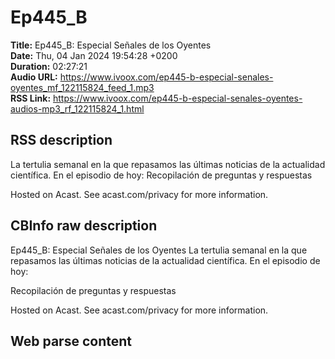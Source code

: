 # Ep445_B  
**Title:** Ep445_B: Especial Señales de los Oyentes  
**Date:** Thu, 04 Jan 2024 19:54:28 +0200  
**Duration:** 02:27:21  
**Audio URL:** https://www.ivoox.com/ep445-b-especial-senales-oyentes_mf_122115824_feed_1.mp3  
**RSS Link:** https://www.ivoox.com/ep445-b-especial-senales-oyentes-audios-mp3_rf_122115824_1.html  

## RSS description
La tertulia semanal en la que repasamos las últimas noticias de la actualidad científica. En el episodio de hoy:
Recopilación de preguntas y respuestas





 Hosted on Acast. See acast.com/privacy for more information.

## CBInfo raw description
Ep445_B: Especial Señales de los Oyentes
La tertulia semanal en la que repasamos las últimas noticias de la actualidad científica. En el episodio de hoy:

Recopilación de preguntas y respuestas











 Hosted on Acast. See acast.com/privacy for more information.




## Web parse content

